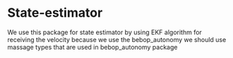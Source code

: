 # State-estimator
We use this package for state estimator by using EKF algorithm 
for receiving the velocity because we use the bebop_autonomy we should use massage types that are used in bebop_autonomy package

